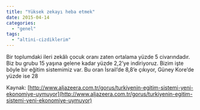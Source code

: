 ```yaml
---
title: "Yüksek zekayı heba etmek"
date: 2015-04-14
categories: 
  - "genel"
tags: 
  - "altini-cizdiklerim"
---
```


Bir toplumdaki ileri zekâlı çocuk oranı zaten ortalama yüzde 5 civarındadır. Biz bu grubu 15 yaşına gelene kadar yüzde 2,2’ye indiriyoruz. Bizim işte böyle bir eğitim sistemimiz var. Bu oran İsrail’de 8,8’e çıkıyor, Güney Kore’de yüzde ise 28

  

Kaynak: [http://www.aljazeera.com.tr/gorus/turkiyenin-egitim-sistemi-yeni-ekonomiye-uymuyor](http://www.aljazeera.com.tr/gorus/turkiyenin-egitim-sistemi-yeni-ekonomiye-uymuyor)
